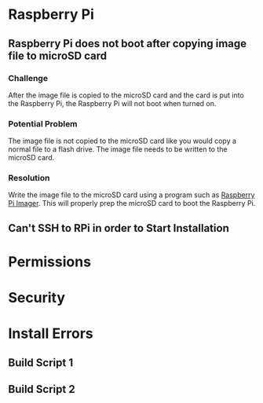 # Raspberry Pi
## Raspberry Pi does not boot after copying image file to microSD card
### **Challenge**
After the image file is copied to the microSD card and the card is put into the Raspberry Pi, the Raspberry Pi will not boot when turned on.
### **Potential Problem**
The image file is not copied to the microSD card like you would copy a normal file to a flash drive. The image file needs to be written to the microSD card.
### **Resolution**
Write the image file to the microSD card using a program such as [Raspberry Pi Imager](https://www.raspberrypi.org/downloads/). This will properly prep the microSD card to boot the Raspberry Pi.
## Can't SSH to RPi in order to Start Installation

# Permissions

# Security

# Install Errors
## Build Script 1

## Build Script 2
